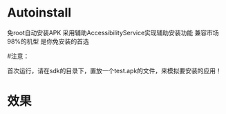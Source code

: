 # Autoinstall
免root自动安装APK
采用辅助AccessibilityService实现辅助安装功能
兼容市场98%的机型
是你免安装的首选


#注意：

首次运行，请在sdk的目录下，置放一个test.apk的文件，来模拟要安装的应用！

# 效果

